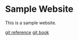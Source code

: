 # Sample Website

This is a sample website.

[git reference](https://git-scm.com/docs) [git book](https://git-scm.com/book/en/v2)
